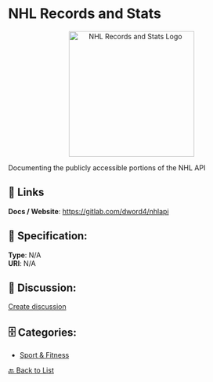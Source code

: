 # NHL Records and Stats
<p align="center">
    <img width="256" src="https://raw.githubusercontent.com/apis-list/apis-list/main/apis/nhl-records-and-stats/logo_256x256.png" alt="NHL Records and Stats Logo"/>
</p>

Documenting the publicly accessible portions of the NHL API

##  🔗 Links
**Docs / Website**: https://gitlab.com/dword4/nhlapi

## 🧬 Specification:
**Type**: N/A  
**URI**: N/A

## 💬 Discussion:
[Create discussion](https://github.com/apis-list/apis-list/discussions/new)

## 🗄️ Categories:
- [Sport & Fitness](https://github.com/apis-list/apis-list#sport--fitness)




[🔙 Back to List](https://github.com/apis-list/apis-list)
